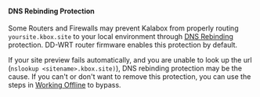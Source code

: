 #### DNS Rebinding Protection

Some Routers and Firewalls may prevent Kalabox from properly routing `yoursite.kbox.site` to your local environment through [DNS Rebinding](https://en.wikipedia.org/wiki/DNS_rebinding) protection. DD-WRT router firmware enables this protection by default.

If your site preview fails automatically, and you are unable to look up the url (`nslookup <sitename>.kbox.site)`), DNS rebinding protection may be the cause. If you can't or don't want to remove this protection, you can use the steps in [Working Offline](#working-offline) to bypass.
